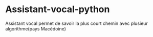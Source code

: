 # Assistant-vocal-python
Assistant vocal  permet de savoir la plus court chemin avec plusieur algorithme(pays  Macédoine)
